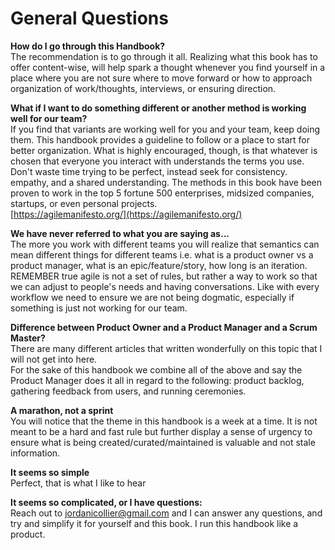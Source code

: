 # General Questions

**How do I go through this Handbook?**  
The recommendation is to go through it all. Realizing what this book has to offer content-wise, will help spark a thought whenever you find yourself in a place where you are not sure where to move forward or how to approach organization of work/thoughts, interviews, or ensuring direction.  
  
**What if I want to do something different or another method is working well for our team?**  
If you find that variants are working well for you and your team, keep doing them. This handbook provides a guideline to follow or a place to start for better organization. What is highly encouraged, though, is that whatever is chosen that everyone you interact with understands the terms you use. Don't waste time trying to be  perfect, instead seek for consistency. empathy, and a shared understanding. The methods in this book have been proven to work in the top 5 fortune 500 enterprises, midsized companies, startups, or even personal projects.  
[https://agilemanifesto.org/](https://agilemanifesto.org/)   
  
**We have never referred to what you are saying as...**  
The more you work with different teams you will realize that semantics can mean different things for different teams i.e. what is a product owner vs a product manager, what is an epic/feature/story, how long is an iteration. REMEMBER true agile is not a set of rules, but rather a way to work so that we can adjust to people's needs and having conversations. Like with every workflow we need to ensure we are not being dogmatic, especially if something is just not working for our team.  
  
**Difference between Product Owner and a Product Manager and a Scrum Master?**   
There are many different articles that written wonderfully on this topic that I will not get into here.  
For the sake of this handbook we combine all of the above and say the Product Manager does it all in regard to the following: product backlog, gathering feedback from users, and running ceremonies.  
  
**A marathon, not a sprint**  
You will notice that the theme in this handbook is a week at a time. It is not meant to be a hard and fast rule but further display a sense of urgency to ensure what is being created/curated/maintained is valuable and not stale information.   
  
**It seems so simple**  
Perfect, that is what I like to hear  
  
**It seems so complicated, or I have questions:**  
Reach out to jordanicollier@gmail.com and I can answer any questions, and try and simplify it for yourself and this book. I run this handbook like a product.

